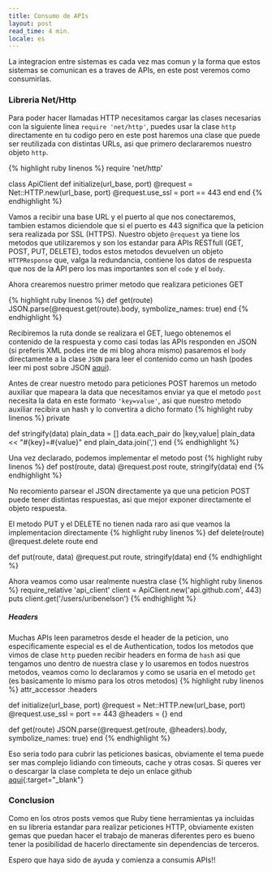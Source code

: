 ```yaml
---
title: Consumo de APIs
layout: post
read_time: 4 min.
locale: es
---
```

La integracion entre sistemas es cada vez mas comun y la forma que estos sistemas se comunican es a traves de APIs, en este post veremos como consumirlas.

### Libreria Net/Http

Para poder hacer llamadas HTTP necesitamos cargar las clases necesarias con la siguiente linea `require 'net/http'`, puedes usar la clase `http` directamente en tu codigo pero en este post haremos una clase que puede ser reutilizada con distintas URLs, asi que primero declararemos nuestro objeto `http`.

{% highlight ruby linenos %}
require 'net/http'

class ApiClient
  def initialize(url_base, port)
    @request = Net::HTTP.new(url_base, port)
    @request.use_ssl = port == 443
  end
end
{% endhighlight %}

Vamos a recibir una base URL y el puerto al que nos conectaremos, tambien estamos diciendole que si el puerto es 443 significa que la peticion sera realizada por SSL (HTTPS). Nuestro objeto `@request` ya tiene los metodos que utilizaremos y son los estandar para APIs RESTfull (GET, POST, PUT, DELETE), todos estos metodos devuelven un objeto `HTTPResponse` que, valga la redundancia, contiene los datos de respuesta que nos de la API pero los mas importantes son el `code` y el `body`.

Ahora crearemos nuestro primer metodo que realizara peticiones GET

{% highlight ruby linenos %}
def get(route)
  JSON.parse(@request.get(route).body, symbolize_names: true)
end
{% endhighlight %}

Recibiremos la ruta donde se realizara el GET, luego obtenemos el contenido de la respuesta y como casi todas las APIs responden en JSON (si preferis XML podes irte de mi blog ahora mismo) pasaremos el `body` directamente a la clase `JSON` para leer el contenido como un hash (podes leer mi post sobre JSON [aqui](/2020/04/26/json.html)).

Antes de crear nuestro metodo para peticiones POST haremos un metodo auxiliar que mapeara la data que necesitamos enviar ya que el metodo `post` necesita la data en este formato `'key=value'`, asi que nuestro metodo auxiliar recibira un hash y lo convertira a dicho formato
{% highlight ruby linenos %}
private

def stringify(data)
  plain_data = []
  data.each_pair do |key,value|
    plain_data << "#{key}=#{value}"
  end
  plain_data.join(',')
end
{% endhighlight %}

Una vez declarado, podemos implementar el metodo post
{% highlight ruby linenos %}
def post(route, data)
  @request.post route, stringify(data)
end
{% endhighlight %}

No recomiento parsear el JSON directamente ya que una peticion POST puede tener distintas respuestas, asi que mejor exponer directamente el objeto respuesta.

El metodo PUT y el DELETE no tienen nada raro asi que veamos la implementacion directamente
{% highlight ruby linenos %}
def delete(route)
  @request.delete route
end

def put(route, data)
  @request.put route, stringify(data)
end
{% endhighlight %}

Ahora veamos como usar realmente nuestra clase
{% highlight ruby linenos %}
require_relative 'api_client'
client = ApiClient.new('api.github.com', 443)
puts client.get('/users/uribenelson')
{% endhighlight %}

##### Headers

Muchas APIs leen parametros desde el header de la peticion, uno especificamente especial es el de Authentication, todos los metodos que vimos de clase `http` pueden recibir headers en forma de `hash` asi que tengamos uno dentro de nuestra clase y lo usaremos en todos nuestros metodos, veamos como lo declaramos y como se usaria en el metodo `get` (es basicamente lo mismo para los otros metodos)
{% highlight ruby linenos %}
attr_accessor :headers

def initialize(url_base, port)
  @request = Net::HTTP.new(url_base, port)
  @request.use_ssl = port == 443
  @headers = {}
end

def get(route)
  JSON.parse(@request.get(route, @headers).body, symbolize_names: true)
end
{% endhighlight %}

Eso seria todo para cubrir las peticiones basicas, obviamente el tema puede ser mas complejo lidiando con timeouts, cache y otras cosas. Si queres ver o descargar la clase completa te dejo un enlace github [aqui](https://gist.github.com/UribeNelson/2a4bd95a3bd6790c874e59a03ee78793){:target="_blank"}

### Conclusion

Como en los otros posts vemos que Ruby tiene herramientas ya incluidas en su libreria estandar para realizar peticiones HTTP, obviamente existen gemas que puedan hacer el trabajo de maneras diferentes pero es bueno tener la posibilidad de hacerlo directamente sin dependencias de terceros.

Espero que haya sido de ayuda y comienza a consumis APIs!!
